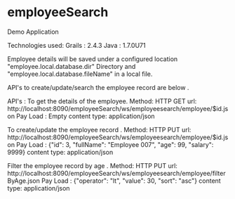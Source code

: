 # employeeSearch
Demo Application 

Technologies used:
Grails : 2.4.3
Java : 1.7.0U71

Employee details will be saved under a configured location "employee.local.database.dir" Directory  and "employee.local.database.fileName" in a local file.


API's to create/update/search the employee record are below .

API's :
To get the details of the employee.
Method: HTTP GET
url: http://localhost:8090/employeeSearch/ws/employeesearch/employee/$id.json
Pay Load : Empty 
content type: application/json

To create/update  the employee record .
Method: HTTP PUT
url: http://localhost:8090/employeeSearch/ws/employeesearch/employee/$id.json
Pay Load : {"id": 3, "fullName": "Employee 007", "age": 99, "salary": 9999}
content type: application/json


Filter the employee record by age .
Method: HTTP PUT
url: http://localhost:8090/employeeSearch/ws/employeesearch/employee/filterByAge.json
Pay Load : {"operator": "lt", "value": 30, "sort": "asc"}
content type: application/json

